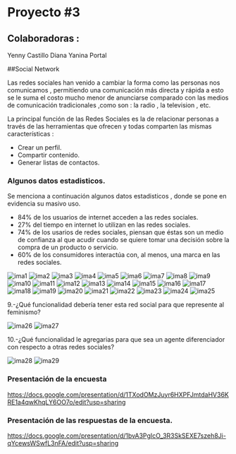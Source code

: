 # Proyecto #3

## Colaboradoras :

Yenny Castillo
Diana 
Yanina Portal

##Social Network

Las redes sociales han venido a cambiar la forma como las personas nos comunicamos , permitiendo una comunicación más directa y rápida  a esto se le suma el costo mucho  menor de anunciarse comparado con las medios de comunicación tradicionales ,como son : la radio , la television , etc.

La principal función de las Redes Sociales es la de relacionar personas a través de las herramientas que ofrecen y todas comparten las mismas características : 

* Crear un perfil.
* Compartir contenido.
* Generar listas de contactos.

### Algunos datos estadisticos.

Se menciona a continuación algunos datos estadisticos , donde se pone en evidencia su masivo uso.

* 84% de los usuarios de internet acceden a las redes sociales.
* 27% del tiempo en internet lo utilizan en las redes sociales.
* 74% de los usarios de redes sociales, piensan que éstas son un medio de confianza al que acudir cuando se quiere tomar una decisión sobre la compra de un producto o servicio.
* 60% de los consumidores interactúa con, al menos, una marca en las redes sociales.


![ima1](image/ima1.png "ima1")
![ima2](image/ima2.png "ima2")
![ima3](image/ima3.png "ima3")
![ima4](image/ima4.png "ima4")
![ima5](image/ima5.png "ima5")
![ima6](image/ima6.png "ima6")
![ima7](image/ima7.png "ima7")
![ima8](image/ima8.png "ima8")
![ima9](image/ima9.png "ima9")
![ima10](image/ima10.png "ima10")
![ima11](image/ima11.png "ima11")
![ima12](image/ima12.png "ima12")
![ima13](image/ima13.png "ima13")
![ima14](image/ima14.png "ima14")
![ima15](image/ima15.png "ima15")
![ima16](image/ima16.png "ima16")
![ima17](image/ima17.png "ima17")
![ima18](image/ima18.png "ima18")
![ima19](image/ima19.png "ima19")
![ima20](image/ima20.png "ima20")
![ima21](image/ima21.png "ima21")
![ima22](image/ima22.png "ima22")
![ima23](image/ima23.png "ima23")
![ima24](image/ima24.png "ima24")
![ima25](image/ima25.png "ima25")

9.-¿Qué funcionalidad debería tener esta red social para que represente al feminismo?

![ima26](image/ima26.png "ima26")
![ima27](image/ima27.png "ima27")

10.-¿Qué funcionalidad le agregarias para que sea un agente diferenciador con respecto a otras redes sociales?

![ima28](image/ima28.png "ima28")
![ima29](image/ima29.png "ima29")


### Presentación de la encuesta

https://docs.google.com/presentation/d/1TXodOMzJuyr6HXPFJmtdaHV36KRE1a4qwKhqLY6OO7o/edit?usp=sharing

### Presentación de las respuestas de la encuesta.

https://docs.google.com/presentation/d/1bvA3PgIcO_3R3SkSEXE7szeh8Ji-qYcewsWSwfL3nFA/edit?usp=sharing





